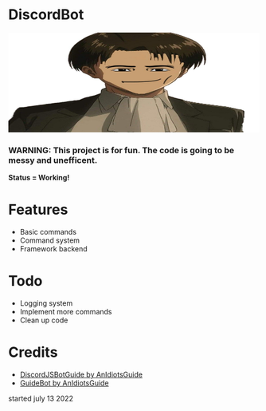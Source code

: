 # DiscordBot
<img src="discord.jpg" alt="DiscordBot" width="600" height="200"></img>
<h3><strong>WARNING: This project is for fun. The code is going to be messy and unefficent.</strong></h3>
<p><strong>Status = Working!</strong></p>
<h1>Features</h1>
<ul>
<li>Basic commands</li>
<li>Command system</li>
<li>Framework backend</li>
</ul>
<h1>Todo</h1>
<ul>
<li>Logging system</li>
<li>Implement more commands</li>
<li>Clean up code</li>
</ul>
<h1>Credits</h1> 
<ul>
<li><a href="https://github.com/AnIdiotsGuide/discordjs-bot-guide">DiscordJSBotGuide by AnIdiotsGuide</a></li>
<li><a href="https://github.com/AnIdiotsGuide/guidebot">GuideBot by AnIdiotsGuide</a></li>
</ul>
<p>started july 13 2022</p>
